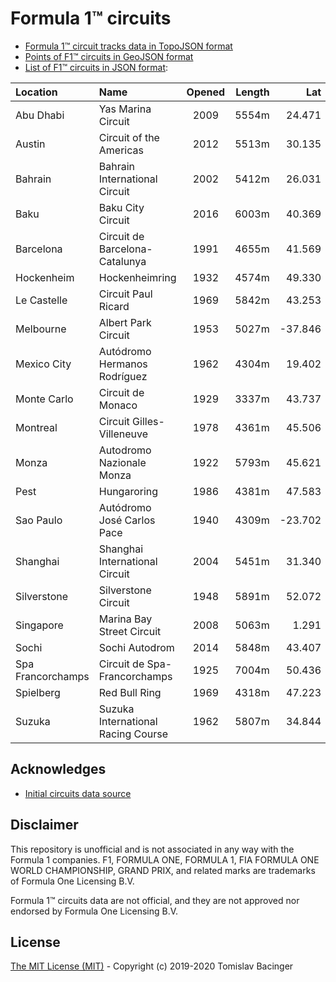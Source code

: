# Formula 1™ circuits

* [Formula 1™ circuit tracks data in TopoJSON format](f1-circuits.json)
* [Points of F1™ circuits in GeoJSON format](f1-locations.geojson)
* [List of F1™ circuits in JSON format](f1-locations.json):

| Location | Name | Opened | Length | Lat | Lon |
|:---|:---|:---:|---:|---:|---:|
| Abu Dhabi | Yas Marina Circuit | 2009 | 5554m | 24.471 | 54.601 |
| Austin | Circuit of the Americas | 2012 | 5513m | 30.135 | -97.633 |
| Bahrain | Bahrain International Circuit | 2002 | 5412m | 26.031 | 50.512 |
| Baku | Baku City Circuit | 2016 | 6003m | 40.369 | 49.842 |
| Barcelona | Circuit de Barcelona-Catalunya | 1991 | 4655m | 41.569 | 2.259 |
| Hockenheim | Hockenheimring | 1932 | 4574m | 49.330 | 8.572 |
| Le Castelle | Circuit Paul Ricard | 1969 | 5842m | 43.253 | 5.791 |
| Melbourne | Albert Park Circuit | 1953 | 5027m | -37.846 | 144.970 |
| Mexico City | Autódromo Hermanos Rodríguez | 1962 | 4304m | 19.402 | -99.091 |
| Monte Carlo | Circuit de Monaco | 1929 | 3337m | 43.737 | 7.429 |
| Montreal | Circuit Gilles-Villeneuve | 1978 | 4361m | 45.506 | -73.525 |
| Monza | Autodromo Nazionale Monza | 1922 | 5793m | 45.621 | 9.290 |
| Pest | Hungaroring | 1986 | 4381m | 47.583 | 19.250 |
| Sao Paulo | Autódromo José Carlos Pace | 1940 | 4309m | -23.702 | -46.698 |
| Shanghai | Shanghai International Circuit | 2004 | 5451m | 31.340 | 121.221 |
| Silverstone | Silverstone Circuit | 1948 | 5891m | 52.072 | -1.017 |
| Singapore | Marina Bay Street Circuit | 2008 | 5063m | 1.291 | 103.859 |
| Sochi | Sochi Autodrom | 2014 | 5848m | 43.407 | 39.960 |
| Spa Francorchamps | Circuit de Spa-Francorchamps | 1925 | 7004m | 50.436 | 5.971 |
| Spielberg | Red Bull Ring | 1969 | 4318m | 47.223 | 14.761 |
| Suzuka | Suzuka International Racing Course | 1962 | 5807m | 34.844 | 136.534 |

## Acknowledges

* [Initial circuits data source](https://www.google.com/maps/d/u/0/viewer?mid=1nv6ugq4H67CSzKUauW92-pPstYw&ll=-37.84579005412956%2C144.96881158570557&z=16)

## Disclaimer

This repository is unofficial and is not associated in any way with the Formula 1 companies. F1, FORMULA ONE, FORMULA 1, FIA FORMULA ONE WORLD CHAMPIONSHIP, GRAND PRIX, and related marks are trademarks of Formula One Licensing B.V. 

Formula 1™ circuits data are not official, and they are not approved nor endorsed by Formula One Licensing B.V.

## License

[The MIT License (MIT)](LICENSE.md) - Copyright (c) 2019-2020 Tomislav Bacinger
